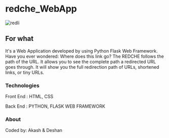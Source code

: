 # redche_WebApp
![redli](https://user-images.githubusercontent.com/44950097/120939160-3ff24180-c734-11eb-87e8-f6b12e51afd6.JPG)
## For what
It's a Web Application developed by using Python Flask Web Framework.
Have you ever wondered: Where does this link go? The REDCHE follows the path of the URL. It allows you to see the complete path a redirected URL goes through. It will show you the full redirection path of URLs, shortened links, or tiny URLs.

### Technologies
<p> Front End : HTML, CSS </p>
<p> Back End : PYTHON, FLASK WEB FRAMEWORK </p>

### About
<p>Coded by: Akash & Deshan</p>

